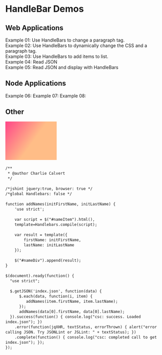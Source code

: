 HandleBar Demos
===============

Web Applications
----------------
 
Example 01: Use HandleBars to change a paragraph tag.  
Example 02: Use HandleBars to dynamically change the CSS and a paragraph tag.  
Example 03: Use HandleBars to add items to list.  
Example 04: Read JSON  
Example 05: Read JSON and display with HandleBars  
 
Node Applications
-----------------

Example 06:
Example 07:
Example 08:

Other
-----
![This is the caption](img/Image00_calvert.png)

	/**
	 * @author Charlie Calvert
	 */
	
	/*jshint jquery:true, browser: true */
	/*global Handlebars: false */
	
	function addNames(initFirstName, initLastName) {
	    'use strict';
	            
	    var script = $("#nameItem").html(),    
	    template=Handlebars.compile(script);    
	    
	    var result = template({
	        firstName: initFirstName,
	        lastName: initLastName
	    });    
	    
	    $("#nameDiv").append(result); 
	}
	
	$(document).ready(function() {
	  "use strict";
	  
	  $.getJSON('index.json', function(data) {
	      $.each(data, function(i, item) {
	         addNames(item.firstName, item.lastName); 
	      });
	      addNames(data[0].firstName, data[0].lastName);
	  }).success(function() { console.log("csc: success. Loaded index.json"); })
	    .error(function(jqXHR, textStatus, errorThrown) { alert("error calling JSON. Try JSONLint or JSLint: " + textStatus); })
	    .complete(function() { console.log("csc: completed call to get index.json"); });
	});


